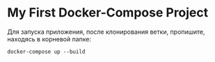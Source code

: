 # My First Docker-Compose Project

Для запуска приложения, после клонирования ветки, пропишите, находясь в корневой папке:

```
docker-compose up --build
```
